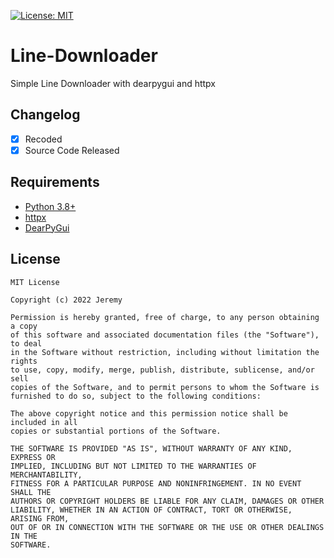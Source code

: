 [![License: MIT](https://img.shields.io/badge/License-MIT-yellow.svg)](https://opensource.org/licenses/MIT)

# Line-Downloader
Simple Line Downloader with dearpygui and httpx

## Changelog
- [x] Recoded
- [x] Source Code Released

## Requirements
- [Python 3.8+](https://www.python.org/downloads/)
- [httpx](https://www.python-httpx.org/)
- [DearPyGui](https://dearpygui.readthedocs.io/en/latest/)

## License

```
MIT License

Copyright (c) 2022 Jeremy

Permission is hereby granted, free of charge, to any person obtaining a copy
of this software and associated documentation files (the "Software"), to deal
in the Software without restriction, including without limitation the rights
to use, copy, modify, merge, publish, distribute, sublicense, and/or sell
copies of the Software, and to permit persons to whom the Software is
furnished to do so, subject to the following conditions:

The above copyright notice and this permission notice shall be included in all
copies or substantial portions of the Software.

THE SOFTWARE IS PROVIDED "AS IS", WITHOUT WARRANTY OF ANY KIND, EXPRESS OR
IMPLIED, INCLUDING BUT NOT LIMITED TO THE WARRANTIES OF MERCHANTABILITY,
FITNESS FOR A PARTICULAR PURPOSE AND NONINFRINGEMENT. IN NO EVENT SHALL THE
AUTHORS OR COPYRIGHT HOLDERS BE LIABLE FOR ANY CLAIM, DAMAGES OR OTHER
LIABILITY, WHETHER IN AN ACTION OF CONTRACT, TORT OR OTHERWISE, ARISING FROM,
OUT OF OR IN CONNECTION WITH THE SOFTWARE OR THE USE OR OTHER DEALINGS IN THE
SOFTWARE.
```

